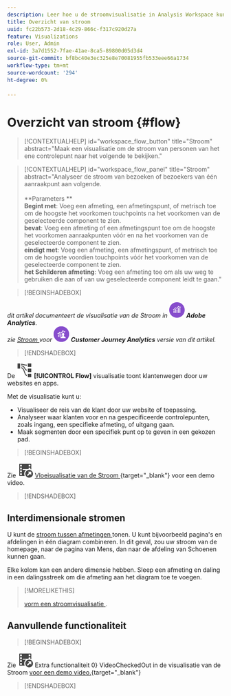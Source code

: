 ```yaml
---
description: Leer hoe u de stroomvisualisatie in Analysis Workspace kunt gebruiken.
title: Overzicht van stroom
uuid: fc22b573-2d18-4c29-866c-f317c920d27a
feature: Visualizations
role: User, Admin
exl-id: 3a7d1552-7fae-41ae-8ca5-89800d05d3d4
source-git-commit: bf8bc40e3ec325e8e70081955fb533eee66a1734
workflow-type: tm+mt
source-wordcount: '294'
ht-degree: 0%

---
```


# Overzicht van stroom {#flow}

<!-- markdownlint-disable MD034 -->

>[!CONTEXTUALHELP]
>id="workspace_flow_button"
>title="Stroom"
>abstract="Maak een visualisatie om de stroom van personen van het ene controlepunt naar het volgende te bekijken."

>[!CONTEXTUALHELP]
>id="workspace_flow_panel"
>title="Stroom"
>abstract="Analyseer de stroom van bezoeken of bezoekers van één aanraakpunt aan volgende.<br/><br/>**Parameters **<br/>**Begint met**: Voeg een afmeting, een afmetingspunt, of metrisch toe om de hoogste het voorkomen touchpoints na het voorkomen van de geselecteerde component te zien.<br/>**bevat**: Voeg een afmeting of een afmetingspunt toe om de hoogste het voorkomen aanraakpunten vóór en na het voorkomen van de geselecteerde component te zien.<br/>**eindigt met**: Voeg een afmeting, een afmetingspunt, of metrisch toe om de hoogste voordien touchpoints vóór het voorkomen van de geselecteerde component te zien.<br/>**het Schilderen afmeting**: Voeg een afmeting toe om als uw weg te gebruiken die aan of van uw geselecteerde component leidt te gaan."

<!-- markdownlint-enable MD034 -->


>[!BEGINSHADEBOX]

_dit artikel documenteert de visualisatie van de Stroom in_ ![ AdobeAnalytics ](/help/assets/icons/AdobeAnalytics.svg) _**Adobe Analytics**._<br/>_zie [ Stroom ](https://experienceleague.adobe.com/en/docs/analytics-platform/using/cja-workspace/visualizations/flow/flow) voor_ ![ CustomerJourneyAnalytics ](/help/assets/icons/CustomerJourneyAnalytics.svg) _**Customer Journey Analytics** versie van dit artikel._

>[!ENDSHADEBOX]

De ![ GraphPathing ](/help/assets/icons/GraphPathing.svg) **[!UICONTROL Flow]** visualisatie toont klantenwegen door uw websites en apps.

Met de visualisatie kunt u:

* Visualiseer de reis van de klant door uw website of toepassing.
* Analyseer waar klanten voor en na gespecificeerde controlepunten, zoals ingang, een specifieke afmeting, of uitgang gaan.
* Maak segmenten door een specifiek punt op te geven in een gekozen pad.



>[!BEGINSHADEBOX]

Zie ![ VideoCheckedOut ](/help/assets/icons/VideoCheckedOut.svg) [ Vloeisualisatie van de Stroom ](https://video.tv.adobe.com/v/344222?quality=12&learn=on){target="_blank"} voor een demo video.

>[!ENDSHADEBOX]


## Interdimensionale stromen

U kunt de [ stroom tussen afmetingen ](/help/analyze/analysis-workspace/visualizations/c-flow/multi-dimensional-flow.md) tonen. U kunt bijvoorbeeld pagina&#39;s en afdelingen in één diagram combineren. In dit geval, zou uw stroom van de homepage, naar de pagina van Mens, dan naar de afdeling van Schoenen kunnen gaan.

Elke kolom kan een andere dimensie hebben. Sleep een afmeting en daling in een dalingsstreek om die afmeting aan het diagram toe te voegen.

>[!MORELIKETHIS]
>
>[ vorm een stroomvisualisatie ](/help/analyze/analysis-workspace/visualizations/c-flow/create-flow.md).
>


## Aanvullende functionaliteit

>[!BEGINSHADEBOX]

Zie ![ ](/help/assets/icons/VideoCheckedOut.svg) Extra functionaliteit 0} VideoCheckedOut in de visualisatie van de Stroom [ voor een demo video.](https://video.tv.adobe.com/v/24044?quality=12&learn=on){target="_blank"}

>[!ENDSHADEBOX]


